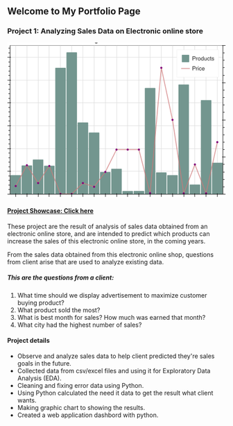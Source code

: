 ## Welcome to My Portfolio Page

### Project 1: Analyzing Sales Data on Electronic online store

![Graph1](project1.png)

#### [Project Showcase: Click here](project1.html)
These project are the result of analysis of sales data obtained from an electronic online store, and are intended to predict which products can increase the sales of this electronic online store, in the coming years.

From the sales data obtained from this electronic online shop, questions from client arise that are used to analyze existing data.

##### This are the questions from a client:
1. What time should we display advertisement to maximize customer buying product?
2. What product sold the most?
3. What is best month for sales? How much was earned that month?
4. What city had the highest number of sales?

#### Project details
* Observe and analyze sales data to help client predicted they're sales goals in the future.
* Collected data from csv/excel files and using it for Exploratory Data Analysis (EDA).
* Cleaning and fixing error data using Python.
* Using Python calculated the need it data to get the result what client wants.
* Making graphic chart to showing the results.
* Created a web application dashbord with python.
